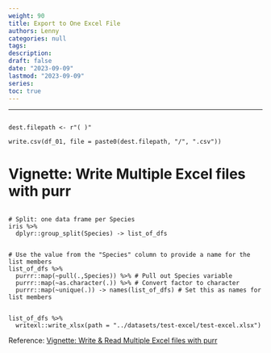 ```yaml
---
weight: 90
title: Export to One Excel File
authors: Lenny
categories: null
tags: 
description: 
draft: false
date: "2023-09-09"
lastmod: "2023-09-09"
series:
toc: true
---
```



<!--more-->
---

```

dest.filepath <- r"( )"

write.csv(df_01, file = paste0(dest.filepath, "/", ".csv"))

```


# Vignette: Write Multiple Excel files with purr

```

# Split: one data frame per Species
iris %>%
  dplyr::group_split(Species) -> list_of_dfs

```

```

# Use the value from the "Species" column to provide a name for the list members
list_of_dfs %>%
  purrr::map(~pull(.,Species)) %>% # Pull out Species variable
  purrr::map(~as.character(.)) %>% # Convert factor to character
  purrr::map(~unique(.)) -> names(list_of_dfs) # Set this as names for list members

```

```

list_of_dfs %>%
  writexl::write_xlsx(path = "../datasets/test-excel/test-excel.xlsx")

```

Reference: <a href = "https://martinctc.github.io/blog/vignette-write-and-read-multiple-excel-files-with-purrr/" target="_blank" rel="noopener noreferrer">Vignette: Write & Read Multiple Excel files with purr</a>
